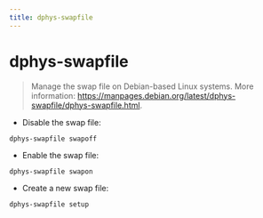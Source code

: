 ```yaml
---
title: dphys-swapfile
---
```

# dphys-swapfile

> Manage the swap file on Debian-based Linux systems.
> More information: <https://manpages.debian.org/latest/dphys-swapfile/dphys-swapfile.html>.

- Disable the swap file:

`dphys-swapfile swapoff`

- Enable the swap file:

`dphys-swapfile swapon`

- Create a new swap file:

`dphys-swapfile setup`
